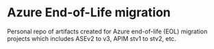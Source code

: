 # Azure End-of-Life migration 
Personal repo of artifacts created for Azure end-of-life (EOL) migration projects which includes ASEv2 to v3, APIM stv1 to stv2, etc.
